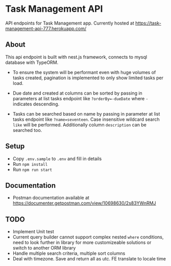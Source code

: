 # Task Management API

API endpoints for Task Management app. Currently hosted at <https://task-management-api-777.herokuapp.com/>

## About

This api endpoint is built with nest.js framework, connects to mysql database with TypeORM.

- To ensure the system will be performant even with huge volumes of tasks created, pagination is implemented to only show limited tasks per load.

- Due date and created at columns can be sorted by passing in parameters at list tasks endpoint like `?orderBy=-dueDate` where `-` indicates descending.

- Tasks can be searched based on name by passing in parameter at list tasks endpoint like `?name=seventeen`. Case insensitive wildcard search `like` will be performed. Additionally column `description` can be searched too.

## Setup

- Copy `.env.sample` to `.env` and fill in details
- Run `npm install`
- Run `npm run start`

## Documentation

- Postman documentation available at <https://documenter.getpostman.com/view/10698630/2s83YWnRMJ>

## TODO

- Implement Unit test
- Current query builder cannot support complex nested `where` conditions, need to look further in library for more customizeable solutions or switch to another ORM library
- Handle multiple search criteria, multiple sort columns
- Deal with timezone. Save and return all as utc. FE translate to locale time
